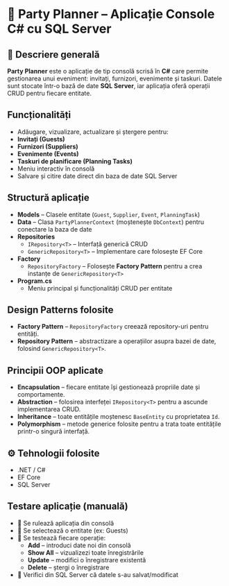 # 🥳 Party Planner – Aplicație Console C# cu SQL Server

## 📌 Descriere generală

**Party Planner** este o aplicație de tip consolă scrisă în **C#** care permite gestionarea unui eveniment: invitați, furnizori, evenimente și taskuri. Datele sunt stocate într-o bază de date **SQL Server**, iar aplicația oferă operații CRUD pentru fiecare entitate.

##  Funcționalități

-  Adăugare, vizualizare, actualizare și ștergere pentru:
  - **Invitați (Guests)**
  - **Furnizori (Suppliers)**
  - **Evenimente (Events)**
  - **Taskuri de planificare (Planning Tasks)**
-  Meniu interactiv în consolă
-  Salvare și citire date direct din baza de date SQL Server

##  Structură aplicație

- **Models** – Clasele entitate (`Guest`, `Supplier`, `Event`, `PlanningTask`)
- **Data** – Clasa `PartyPlannerContext` (moștenește `DbContext`) pentru conectare la baza de date
- **Repositories**
  - `IRepository<T>` – Interfață generică CRUD
  - `GenericRepository<T>` – Implementare care folosește EF Core
- **Factory**
  - `RepositoryFactory` – Folosește **Factory Pattern** pentru a crea instanțe de `GenericRepository<T>`
- **Program.cs**
  - Meniu principal și funcționalități CRUD per entitate

##  Design Patterns folosite

- **Factory Pattern** – `RepositoryFactory` creează repository-uri pentru entități.
- **Repository Pattern** – abstractizare a operațiilor asupra bazei de date, folosind `GenericRepository<T>`.

##  Principii OOP aplicate

- **Encapsulation** – fiecare entitate își gestionează propriile date și comportamente.
- **Abstraction** – folosirea interfeței `IRepository<T>` pentru a ascunde implementarea CRUD.
- **Inheritance** – toate entitățile moștenesc `BaseEntity` cu proprietatea `Id`.
- **Polymorphism** – metode generice folosite pentru a trata toate entitățile printr-o singură interfață.

## ⚙ Tehnologii folosite

- .NET / C#
- EF Core
- SQL Server

##  Testare aplicație (manuală)

- 🔸 Se rulează aplicația din consolă
- 🔸 Se selectează o entitate (ex: Guests)
- 🔸 Se testează fiecare operație:
  - **Add** – introduci date noi din consolă
  - **Show All** – vizualizezi toate înregistrările
  - **Update** – modifici o înregistrare existentă
  - **Delete** – ștergi o înregistrare
- 🔸 Verifici din SQL Server că datele s-au salvat/modificat
